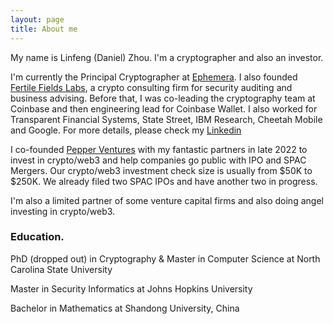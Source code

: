 ```yaml
---
layout: page
title: About me
---
```


My name is Linfeng (Daniel) Zhou. I'm a cryptographer and also an investor. 

I'm currently the Principal Cryptographer at [Ephemera](https://ephemerahq.com/). I also founded [Fertile Fields Labs](https://sites.google.com/view/fertilefieldslabs/home), a crypto consulting firm for security auditing and business advising. Before that, I was co-leading the cryptography team at Coinbase and then engineering lead for Coinbase Wallet. I also worked for Transparent Financial Systems, State Street, IBM Research, Cheetah Mobile and Google. For more details, please check my [Linkedin](https://www.linkedin.com/in/daniellinfeng/)

I co-founded [Pepper Ventures](https://sites.google.com/view/pepperventures) with my fantastic partners in late 2022 to invest in crypto/web3 and help companies go public with IPO and SPAC Mergers. Our crypto/web3 investment check size is usually from $50K to $250K. We already filed two SPAC IPOs and have another two in progress. 

I'm also a limited partner of some venture capital firms and also doing angel investing in crypto/web3. 

### Education. 

PhD (dropped out) in Cryptography & Master in Computer Science at North Carolina State University

Master in Security Informatics at Johns Hopkins University

Bachelor in Mathematics at Shandong University, China